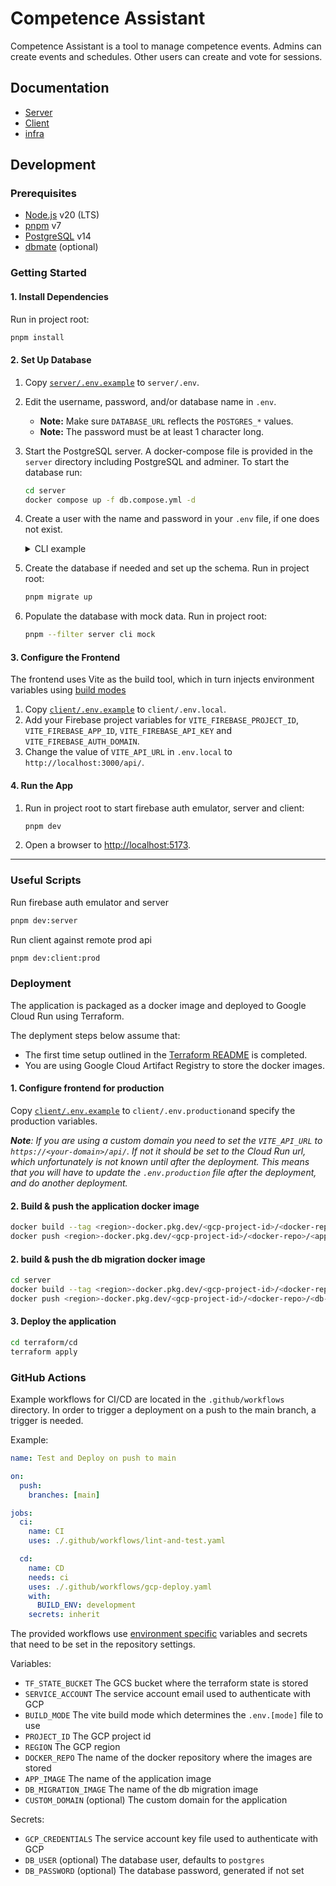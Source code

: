 # Competence Assistant

Competence Assistant is a tool to manage competence events. Admins can create events and schedules. Other users can create and vote for sessions.

## Documentation

- [Server](server/README.md)
- [Client](client/README.md)
- [infra](terraform/README.md)

## Development

### Prerequisites

- [Node.js](https://nodejs.org/) v20 (LTS)
- [pnpm](https://pnpm.io/) v7
- [PostgreSQL](https://www.postgresql.org/) v14
- [dbmate](https://github.com/amacneil/dbmate) (optional)

### Getting Started

#### 1. Install Dependencies

Run in project root:

```sh
pnpm install
```

#### 2. Set Up Database

1. Copy [`server/.env.example`](server/.env.example) to `server/.env`.

2. Edit the username, password, and/or database name in `.env`.

   - **Note:** Make sure `DATABASE_URL` reflects the `POSTGRES_*` values.
   - **Note:** The password must be at least 1 character long.

3. Start the PostgreSQL server.
   A docker-compose file is provided in the `server` directory including PostgreSQL and adminer. To start the database run:

   ```sh
   cd server
   docker compose up -f db.compose.yml -d
   ```

4. Create a user with the name and password in your `.env` file, if one does not exist.
   <details>
   <summary>CLI example</summary>

   ```sh
   psql --dbname=postgres --command="CREATE USER <username> WITH PASSWORD '<password>' CREATEDB;"
   ```

   _(Replace `<username>` and `<password>` with the username and password, respectively.)_
   </details>

5. Create the database if needed and set up the schema. Run in project root:

   ```sh
   pnpm migrate up
   ```

6. Populate the database with mock data. Run in project root:

   ```sh
   pnpm --filter server cli mock
   ```

#### 3. Configure the Frontend

The frontend uses Vite as the build tool, which in turn injects environment variables using [build modes](https://vitejs.dev/guide/env-and-mode#modes)

1. Copy [`client/.env.example`](client/.env.example) to `client/.env.local`.
2. Add your Firebase project variables for `VITE_FIREBASE_PROJECT_ID`, `VITE_FIREBASE_APP_ID`, `VITE_FIREBASE_API_KEY` and `VITE_FIREBASE_AUTH_DOMAIN`.
3. Change the value of `VITE_API_URL` in `.env.local` to `http://localhost:3000/api/`.

#### 4. Run the App

1. Run in project root to start firebase auth emulator, server and client:

   ```sh
   pnpm dev
   ```

2. Open a browser to <http://localhost:5173>.

---

### Useful Scripts

Run firebase auth emulator and server

```sh
pnpm dev:server
```

Run client against remote prod api

```sh
pnpm dev:client:prod
```

### Deployment

The application is packaged as a docker image and deployed to Google Cloud Run using Terraform.

The deplyment steps below assume that:

- The first time setup outlined in the [Terraform README](terraform/README.md) is completed.
- You are using Google Cloud Artifact Registry to store the docker images.

#### 1. Configure frontend for production

Copy [`client/.env.example`](client/.env.example) to `client/.env.production`and specify the production variables.

_**Note**: If you are using a custom domain you need to set the `VITE_API_URL` to `https://<your-domain>/api/`. If not it should be set to the Cloud Run url, which unfortunately is not known until after the deployment. This means that you will have to update the `.env.production` file after the deployment, and do another deployment._

#### 2. Build & push the application docker image

```sh
docker build --tag <region>-docker.pkg.dev/<gcp-project-id>/<docker-repo>/<app-image> --build-arg BUILD_MODE=production .
docker push <region>-docker.pkg.dev/<gcp-project-id>/<docker-repo>/<app-image>
```

#### 2. build & push the db migration docker image

```sh
cd server
docker build --tag <region>-docker.pkg.dev/<gcp-project-id>/<docker-repo>/<db-image> -f db.Dockerfile .
docker push <region>-docker.pkg.dev/<gcp-project-id>/<docker-repo>/<db-image>
```

#### 3. Deploy the application

```sh
cd terraform/cd
terraform apply
```

### GitHub Actions

Example workflows for CI/CD are located in the `.github/workflows` directory. In order to trigger a deployment on a push to the main branch, a trigger is needed.

Example:

```yaml
name: Test and Deploy on push to main

on:
  push:
    branches: [main]

jobs:
  ci:
    name: CI
    uses: ./.github/workflows/lint-and-test.yaml

  cd:
    name: CD
    needs: ci
    uses: ./.github/workflows/gcp-deploy.yaml
    with:
      BUILD_ENV: development
    secrets: inherit
```

The provided workflows use [environment specific](https://docs.github.com/en/actions/deployment/targeting-different-environments/using-environments-for-deployment) variables and secrets that need to be set in the repository settings.

Variables:

- `TF_STATE_BUCKET` The GCS bucket where the terraform state is stored
- `SERVICE_ACCOUNT` The service account email used to authenticate with GCP
- `BUILD_MODE` The vite build mode which determines the `.env.[mode]` file to use
- `PROJECT_ID` The GCP project id
- `REGION` The GCP region
- `DOCKER_REPO` The name of the docker repository where the images are stored
- `APP_IMAGE` The name of the application image
- `DB_MIGRATION_IMAGE` The name of the db migration image
- `CUSTOM_DOMAIN` (optional) The custom domain for the application

Secrets:

- `GCP_CREDENTIALS` The service account key file used to authenticate with GCP
- `DB_USER` (optional) The database user, defaults to `postgres`
- `DB_PASSWORD` (optional) The database password, generated if not set
